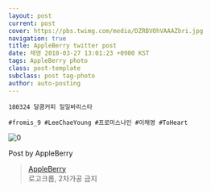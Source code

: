 ```yaml
---
layout: post
current: post
cover: https://pbs.twimg.com/media/DZRBVOhVAAAZbri.jpg
navigation: true
title: AppleBerry twitter post
date: 채영 2018-03-27 13:01:23 +0900 KST
tags: AppleBerry photo
class: post-template
subclass: post tag-photo
author: auto-posting
---
```


```  
180324 달콤커피 일일바리스타   
  
#fromis_9 #LeeChaeYoung #프로미스나인 #이채영 #ToHeart  

```

![0](https://pbs.twimg.com/media/DZRBVOhVAAAZbri.jpg)


Post by AppleBerry

> [AppleBerry](https://twitter.com/20000514_com)  
  로고크롭, 2차가공 금지